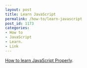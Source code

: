 ```yaml
---
layout: post
title: Learn JavaScript
permalink: /how-to/learn-javascript
post_id: 1173
categories:
- How to
- JavaScript
- Learn.
- Link
---
```


[How to learn JavaScript Properly](http://javascriptissexy.com/how-to-learn-javascript-properly/).
